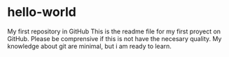 # hello-world
My first repository in GitHub
This is the readme file for my first proyect on GitHub. Please be comprensive if this is not have the necesary quality. My knowledge about git are minimal, but i am ready to learn.
